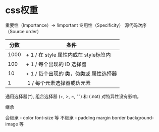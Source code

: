 # css权重

重要性（Importance）-> !important
专用性（Specificity）
源代码次序（Source order）


| 分数 | 条件 |
| --- | --- |
| 1000 | + 1 / 在 style 属性内或在 style标签内 |
| 100 | + 1 / 每个出现的 ID 选择器 |
| 10 | + 1 / 每个出现的 类，伪类或 属性选择器 |
| 1 |  1 / 每个元素选择器或伪元素 |

通用选择器(*), 组合选择器 (+, >, ~, ' ') 和 (:not) 对特异性没有影响。

继承


会继承 - color font-size 等
不继承 - padding margin border background-image 等

